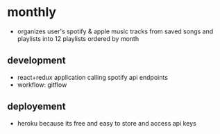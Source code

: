 # monthly
 - organizes user's spotify & apple music tracks from saved songs and playlists into 12 playlists ordered by month

## development 
 - react+redux application calling spotify api endpoints
 - workflow: gitflow
 
## deployement
 - heroku because its free and easy to store and access api keys 
